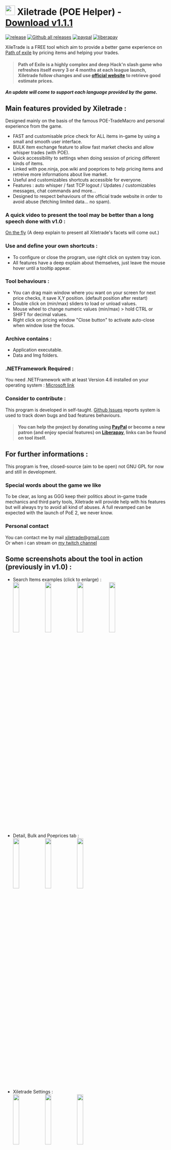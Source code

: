 # <img src="https://i.imgur.com/dhWQgtY.png" width="30" height="30"> Xiletrade (POE Helper) - [Download v1.1.1 ](https://github.com/maxensas/xiletrade/releases/download/v1.1.1/Xiletrade.v1.1.1.rar)  

[![release](https://img.shields.io/badge/Release-v1.1.1-brightgreen.svg)](https://github.com/maxensas/xiletrade/releases) 
[![Github all releases](https://img.shields.io/github/downloads/maxensas/xiletrade/total.svg)](https://GitHub.com/maxensas/xiletrade/releases/) [![paypal](https://img.shields.io/badge/Donate-Paypal-blue.svg)](https://www.paypal.com/donate/?token=9zX_z7wnneHW8GsUxn-T3fUiqqPeFHfRCD9dAS8O21_n4CR6sXyJN4XmyjWwroo2cBZM2G) [![liberapay](https://img.shields.io/liberapay/patrons/Xiletrade.svg?logo=liberapay)](https://liberapay.com/Xiletrade/donate)  

XileTrade is a FREE tool which aim to provide a better game experience on [Path of exile](https://www.pathofexile.com/) by pricing items and helping your trades.
> #### Path of Exile is a highly complex and deep Hack'n slash game who refreshes itself every 3 or 4 months at each league launch, Xiletrade follow changes and use [official website](https://www.pathofexile.com/trade/) to retrieve good estimate prices.

***An update will come to support each language provided by the game.***

## Main features provided by Xiletrade :
Designed mainly on the basis of the famous POE-TradeMacro and personal experience from the game.
* FAST and customisable price check for ALL items in-game by using a small and smooth user interface.
* BULK item exchange feature to allow fast market checks and allow whisper trades (with POE).
* Quick accessibility to settings when doing session of pricing different kinds of items.
* Linked with poe.ninja, poe.wiki and poeprices to help pricing items and retreive more informations about live market.
* Useful and customizables shortcuts accessible for everyone.
* Features : auto whisper / fast TCP logout / Updates / customizables messages, chat commands and more...
* Designed to respect behaviours of the official trade website in order to avoid abuse (fetching limited data... no spam).

### A quick video to present the tool may be better than a long speech done with v1.0 :
[On the fly](https://youtu.be/UuSn-y35MVY) (A deep explain to present all Xiletrade's facets will come out.)

### Use and define your own shortcuts :
* To configure or close the program, use right click on system tray icon.
* All features have a deep explain about themselves, just leave the mouse hover until a tooltip appear.

### Tool behaviours :
* You can drag main window where you want on your screen for next price checks, it save X,Y position. (default position after restart)
* Double click on (min/max) sliders to load or unload values.
* Mouse wheel to change numeric values (min/max) > hold CTRL or SHIFT for decimal values.
* Right click on pricing window "Close button" to activate auto-close when window lose the focus.

### Archive contains :
* Application executable.
* Data and Img folders.

### .NETFramework Required :
You need .NETFramework with at least Version 4.6 installed on your operating system : [Microsoft link](https://www.microsoft.com/en-us/download/details.aspx?id=48136)  

### Consider to contribute :
This program is developed in self-taught. [Github Issues](https://github.com/maxensas/xiletrade/issues) reports system is used to track down bugs and bad features behaviours.
> #### You can help the project by donating using [PayPal](https://www.paypal.com/donate/?token=9zX_z7wnneHW8GsUxn-T3fUiqqPeFHfRCD9dAS8O21_n4CR6sXyJN4XmyjWwroo2cBZM2G) or become a new patron (and enjoy special features) on [Liberapay](https://liberapay.com/Xiletrade/), links can be found on tool itself.

## For further informations :
This program is free, closed-source (aim to be open) not GNU GPL for now and still in development.  

### Special words about the game we like
To be clear, as long as GGG keep their politics about in-game trade mechanics and third party tools, Xiletrade will provide help with his features but will always try to avoid all kind of abuses. A full revamped can be expected with the launch of PoE 2, we never know.

### Personal contact
You can contact me by mail [xiletrade@gmail.com](mailto:xiletrade@gmail.com)  
Or when i can stream on [my twitch channel](https://www.twitch.tv/maxensas/)

## Some screenshots about the tool in action (previously in v1.0) :
* Search Items examples (click to enlarge) :  
<img src="https://i.imgur.com/Mjmeq5N.png" width="20%" height="20%"> <img src="https://i.imgur.com/Jct2SK8.png" width="20%" height="20%"> <img src="https://i.imgur.com/i2Mhp2z.png" width="20%" height="20%"> <img src="https://i.imgur.com/DnfkCHA.png" width="20%" height="20%">
* Detail, Bulk and Poeprices tab :  
<img src="https://i.imgur.com/xgKh9dm.png" width="20%" height="20%"> <img src="https://i.imgur.com/iJJAHzi.png" width="20%" height="20%"> <img src="https://i.imgur.com/WJq8euE.png" width="20%" height="20%">
* Xiletrade Settings :  
<img src="https://i.imgur.com/cTvsFxL.png" width="20%" height="20%"> <img src="https://i.imgur.com/jVZSVjr.png" width="20%" height="20%"> <img src="https://i.imgur.com/fVe5ZJW.png" width="20%" height="20%"> 
* System tray icon :  
     <img src="https://i.imgur.com/gTJauQK.png" width="30%" height="30%">
